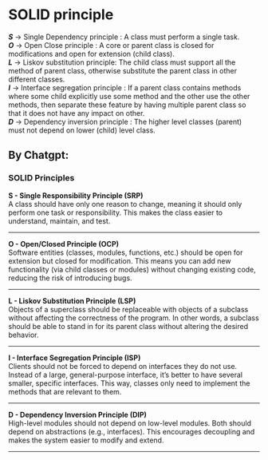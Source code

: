 # SOLID principle

**_S_** -> Single Dependency principle : A class must perform a single task.</br>
**_O_** -> Open Close principle : A core or parent class is closed for modifications and open for extension (child class).</br>
**_L_** -> Liskov substitution principle: The child class must support all the method of parent class, otherwise substitute the parent class in other different classes.</br>
**_I_** -> Interface segregation principle : If a parent class contains methods where some child explicitly use some method and the other use the other methods, then separate these feature by having multiple parent class so that it does not have any impact on other.</br>
**_D_** -> Dependency inversion principle : The higher level classes (parent) must not depend on lower (child) level class.</br>

## **By Chatgpt:**

### SOLID Principles

**S - Single Responsibility Principle (SRP)**  
A class should have only one reason to change, meaning it should only perform one task or responsibility. This makes the class easier to understand, maintain, and test.

---

**O - Open/Closed Principle (OCP)**  
Software entities (classes, modules, functions, etc.) should be open for extension but closed for modification. This means you can add new functionality (via child classes or modules) without changing existing code, reducing the risk of introducing bugs.

---

**L - Liskov Substitution Principle (LSP)**  
Objects of a superclass should be replaceable with objects of a subclass without affecting the correctness of the program. In other words, a subclass should be able to stand in for its parent class without altering the desired behavior.

---

**I - Interface Segregation Principle (ISP)**  
Clients should not be forced to depend on interfaces they do not use. Instead of a large, general-purpose interface, it’s better to have several smaller, specific interfaces. This way, classes only need to implement the methods that are relevant to them.

---

**D - Dependency Inversion Principle (DIP)**  
High-level modules should not depend on low-level modules. Both should depend on abstractions (e.g., interfaces). This encourages decoupling and makes the system easier to modify and extend.

---
